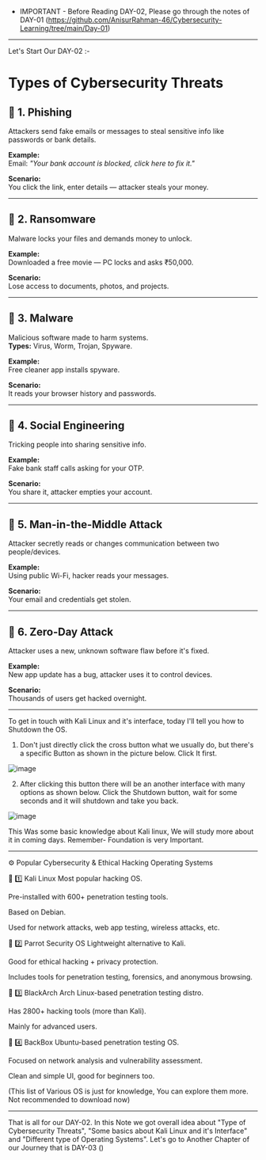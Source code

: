 - IMPORTANT - Before Reading DAY-02, Please go through the notes of DAY-01 (https://github.com/AnisurRahman-46/Cybersecurity-Learning/tree/main/Day-01)
---

Let's Start Our DAY-02 :-

# Types of Cybersecurity Threats


## 🔐 1. Phishing
Attackers send fake emails or messages to steal sensitive info like passwords or bank details.

**Example:**  
Email: *"Your bank account is blocked, click here to fix it."*

**Scenario:**  
You click the link, enter details — attacker steals your money.

---

## 🔐 2. Ransomware
Malware locks your files and demands money to unlock.

**Example:**  
Downloaded a free movie — PC locks and asks ₹50,000.

**Scenario:**  
Lose access to documents, photos, and projects.

---

## 🔐 3. Malware
Malicious software made to harm systems.  
**Types:** Virus, Worm, Trojan, Spyware.

**Example:**  
Free cleaner app installs spyware.

**Scenario:**  
It reads your browser history and passwords.

---

## 🔐 4. Social Engineering
Tricking people into sharing sensitive info.

**Example:**  
Fake bank staff calls asking for your OTP.

**Scenario:**  
You share it, attacker empties your account.

---

## 🔐 5. Man-in-the-Middle Attack
Attacker secretly reads or changes communication between two people/devices.

**Example:**  
Using public Wi-Fi, hacker reads your messages.

**Scenario:**  
Your email and credentials get stolen.

---

## 🔐 6. Zero-Day Attack
Attacker uses a new, unknown software flaw before it's fixed.

**Example:**  
New app update has a bug, attacker uses it to control devices.

**Scenario:**  
Thousands of users get hacked overnight.

---

To get in touch with Kali Linux and it's interface, today I'll tell you how to Shutdown the OS. 

1. Don't just directly click the cross button what we usually do, but there's a specific Button as shown in the picture below. Click It first.

![image](https://github.com/user-attachments/assets/1ec195e6-e154-497b-a07e-23678664adfc)

2. After clicking this button there will be an another interface with many options as shown below. Click the Shutdown button, wait for some seconds and it will shutdown and take you back.

![image](https://github.com/user-attachments/assets/19181944-794a-4dc8-924e-af741609f310)

This Was some basic knowledge about Kali linux, We will study more about it in coming days. Remember- Foundation is very  Important. 

---
⚙️ Popular Cybersecurity & Ethical Hacking Operating Systems 
  
🔸 1️⃣ Kali Linux
Most popular hacking OS.

Pre-installed with 600+ penetration testing tools.

Based on Debian.

Used for network attacks, web app testing, wireless attacks, etc.

🔸 2️⃣ Parrot Security OS
Lightweight alternative to Kali.

Good for ethical hacking + privacy protection.

Includes tools for penetration testing, forensics, and anonymous browsing.

🔸 3️⃣ BlackArch
Arch Linux-based penetration testing distro.

Has 2800+ hacking tools (more than Kali).

Mainly for advanced users.

🔸 4️⃣ BackBox
Ubuntu-based penetration testing OS.

Focused on network analysis and vulnerability assessment.

Clean and simple UI, good for beginners too.

(This list of Various OS is just for knowledge, You can explore them more. Not recommended to download now)

---
That is all for our DAY-02. In this Note we got overall idea about "Type of Cybersecurity Threats", "Some basics about Kali Linux and it's Interface" and "Different type of Operating Systems". Let's go to Another Chapter of our Journey that is DAY-03 ()
